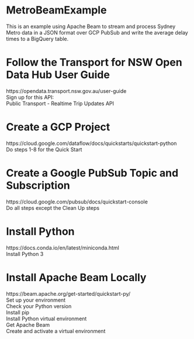 # MetroBeamExample
This is an example using Apache Beam to stream and process Sydney Metro data in a JSON format over GCP PubSub and write the average delay times to a BigQuery table.

# Follow the Transport for NSW Open Data Hub User Guide
<p>
https://opendata.transport.nsw.gov.au/user-guide<br/>
Sign up for this API:<br/>
Public Transport - Realtime Trip Updates API<br/>
</p>

# Create a GCP Project
<p>
  https://cloud.google.com/dataflow/docs/quickstarts/quickstart-python<br/>
Do steps 1-8 for the Quick Start<br/>
</p>

# Create a Google PubSub Topic and Subscription
<p>
  https://cloud.google.com/pubsub/docs/quickstart-console<br/>
Do all steps except the Clean Up steps<br/>
</p>

# Install Python
<p>
  https://docs.conda.io/en/latest/miniconda.html<br/>
Install Python 3<br/>
</p>

# Install Apache Beam Locally
<p>
  https://beam.apache.org/get-started/quickstart-py/<br/>
Set up your environment<br/>
  Check your Python version<br/>
  Install pip<br/>
  Install Python virtual environment<br/>
Get Apache Beam<br/>
  Create and activate a virtual environment<br/>
</p>



